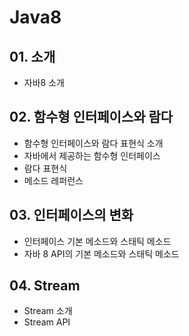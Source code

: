 # Java8

## 01. 소개
- 자바8 소개

## 02. 함수형 인터페이스와 람다
- 함수형 인터페이스와 람다 표현식 소개
- 자바에서 제공하는 함수형 인터페이스
- 람다 표현식
- 메소드 레퍼런스

## 03. 인터페이스의 변화
- 인터페이스 기본 메소드와 스태틱 메소드
- 자바 8 API의 기본 메소드와 스태틱 메소드

## 04. Stream
- Stream 소개
- Stream API
